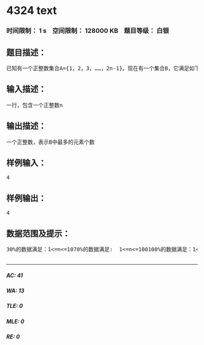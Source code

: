 # 4324 text   
### 时间限制： 1 s&nbsp;&nbsp;&nbsp;&nbsp;空间限制： 128000 KB&nbsp;&nbsp;&nbsp;&nbsp;题目等级： 白银  
## 题目描述：  

<pre>
已知有一个正整数集合A={1，2，3，……，2n-1}。现在有一个集合B，它满足如下条件：（1）它是A的一个子集（2）若x和y属于B，则x+y不属于B。（x不等于y）现在给定你一个正整数n用来描述集合A，求B中最多有多少个元素text noip pj官方数据 
</pre>
  
  
## 输入描述：  

<pre>
一行，包含一个正整数n
</pre>
  
  
## 输出描述：  

<pre>
一个正整数，表示B中最多的元素个数
</pre>
  
  
## 样例输入：  

<pre>
4
</pre>
  
  
## 样例输出：  

<pre>
4
</pre>
  
  
## 数据范围及提示：  

<pre>
30%的数据满足：1<=n<=1070%的数据满足:  1<=n<=100100%的数据满足：1<=n<=1000                                                                    本渣渣出题不会太难                                                                   LYL from dysy   

</pre>
  
  
***  

##### AC: 41  
##### WA: 13  
##### TLE: 0  
##### MLE: 0  
##### RE: 0  
